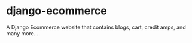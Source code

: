 # django-ecommerce

A Django Ecommerce website that contains blogs, cart, credit amps, and many more....